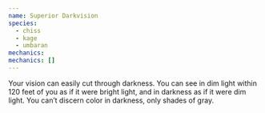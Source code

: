 ```yaml
---
name: Superior Darkvision
species:
  - chiss
  - kage
  - umbaran
mechanics:
mechanics: []
---
```

Your vision can easily cut through darkness. You can see in dim light within 120 feet of you as if it were bright light, and in darkness as if it were dim light. You can’t discern color in darkness, only shades of gray.
